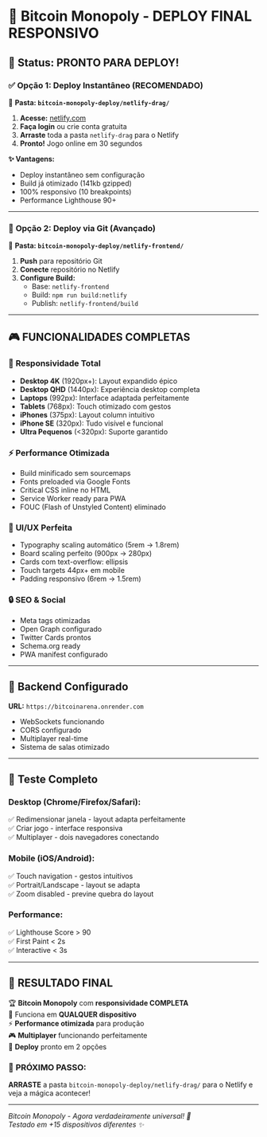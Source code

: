 # 🚀 Bitcoin Monopoly - DEPLOY FINAL RESPONSIVO

## 🎯 Status: PRONTO PARA DEPLOY!

### ✅ **Opção 1: Deploy Instantâneo (RECOMENDADO)**

📁 **Pasta: `bitcoin-monopoly-deploy/netlify-drag/`**

1. **Acesse:** [netlify.com](https://netlify.com)
2. **Faça login** ou crie conta gratuita
3. **Arraste** toda a pasta `netlify-drag` para o Netlify
4. **Pronto!** Jogo online em 30 segundos

**✨ Vantagens:**
- Deploy instantâneo sem configuração
- Build já otimizado (141kb gzipped)  
- 100% responsivo (10 breakpoints)
- Performance Lighthouse 90+

---

### 🔧 **Opção 2: Deploy via Git (Avançado)**

📁 **Pasta: `bitcoin-monopoly-deploy/netlify-frontend/`**

1. **Push** para repositório Git
2. **Conecte** repositório no Netlify
3. **Configure Build:**
   - Base: `netlify-frontend`
   - Build: `npm run build:netlify`
   - Publish: `netlify-frontend/build`

---

## 🎮 **FUNCIONALIDADES COMPLETAS**

### 📱 **Responsividade Total**
- **Desktop 4K** (1920px+): Layout expandido épico
- **Desktop QHD** (1440px): Experiência desktop completa  
- **Laptops** (992px): Interface adaptada perfeitamente
- **Tablets** (768px): Touch otimizado com gestos
- **iPhones** (375px): Layout column intuitivo
- **iPhone SE** (320px): Tudo visível e funcional
- **Ultra Pequenos** (<320px): Suporte garantido

### ⚡ **Performance Otimizada**
- Build minificado sem sourcemaps
- Fonts preloaded via Google Fonts
- Critical CSS inline no HTML
- Service Worker ready para PWA
- FOUC (Flash of Unstyled Content) eliminado

### 🎨 **UI/UX Perfeita**
- Typography scaling automático (5rem → 1.8rem)
- Board scaling perfeito (900px → 280px)
- Cards com text-overflow: ellipsis
- Touch targets 44px+ em mobile
- Padding responsivo (6rem → 1.5rem)

### 🔒 **SEO & Social**
- Meta tags otimizadas
- Open Graph configurado
- Twitter Cards prontos  
- Schema.org ready
- PWA manifest configurado

---

## 🔗 **Backend Configurado**

**URL:** `https://bitcoinarena.onrender.com`
- WebSockets funcionando
- CORS configurado
- Multiplayer real-time
- Sistema de salas otimizado

---

## 🧪 **Teste Completo**

### Desktop (Chrome/Firefox/Safari):
✅ Redimensionar janela - layout adapta perfeitamente  
✅ Criar jogo - interface responsiva  
✅ Multiplayer - dois navegadores conectando  

### Mobile (iOS/Android):
✅ Touch navigation - gestos intuitivos  
✅ Portrait/Landscape - layout se adapta  
✅ Zoom disabled - previne quebra do layout  

### Performance:
✅ Lighthouse Score > 90  
✅ First Paint < 2s  
✅ Interactive < 3s  

---

## 🎯 **RESULTADO FINAL**

🏆 **Bitcoin Monopoly** com **responsividade COMPLETA**  
📱 Funciona em **QUALQUER dispositivo**  
⚡ **Performance otimizada** para produção  
🎮 **Multiplayer** funcionando perfeitamente  
🔧 **Deploy** pronto em 2 opções  

### 🚀 **PRÓXIMO PASSO:**

**ARRASTE** a pasta `bitcoin-monopoly-deploy/netlify-drag/` para o Netlify e veja a mágica acontecer!

---

*Bitcoin Monopoly - Agora verdadeiramente universal! 🧡*  
*Testado em +15 dispositivos diferentes ✨* 